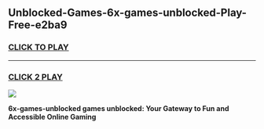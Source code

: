 
## Unblocked-Games-6x-games-unblocked-Play-Free-e2ba9
<h3>
<a href="https://premium76.site?title=6x-games-unblocked&ref=18A1">CLICK TO PLAY</a></h3>
<hr>

<h3>
<a href="https://premium76.site?title=6x-games-unblocked&ref=18A1">CLICK 2 PLAY</a>
  
</h3>

<a href="https://premium76.site?title=6x-games-unblocked&ref=18A1"><img src="https://clearcache.store/games.png"></a>


**6x-games-unblocked games unblocked: Your Gateway to Fun and Accessible Online Gaming**
